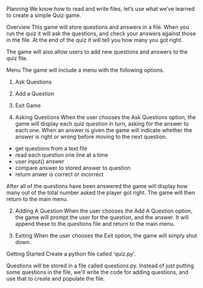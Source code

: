 Planning
We know how to read and write files, let’s use what we’ve learned to create a simple Quiz game.

Overview
This game will store questions and answers in a file. When you run the quiz it will ask the questions, and check your answers against those in the file. At the end of the quiz it will tell you how many you got right.

The game will also allow users to add new questions and answers to the quiz file.

Menu
The game will include a menu with the following options.

1. Ask Questions
2. Add a Question
3. Exit Game

1.  Asking Questions
When the user chooses the Ask Questions option, the game will display each quiz question in turn, asking for the answer to each one. When an answer is given the game will indicate whether the answer is right or wrong before moving to the next question.
- get questions from a text file
-   read each question one line at a time
- user input() answer
-   compare answer to stored answer to question
-   return anwer is correct or incorrect



After all of the questions have been answered the game will display how many out of the total number asked the player got right. The game will then return to the main menu.


2.  Adding A Question
When the user chooses the Add A Question option, the game will prompt the user for the question, and the answer. It will append these to the questions file and return to the main menu.


3.  Exiting
When the user chooses the Exit option, the game will simply shut down.

Getting Started
Create a python file called 'quiz.py'.

Questions will be stored in a file called questions.py. Instead of just putting some questions in the file, we'll write the code for adding questions, and use that to create and populate the file.